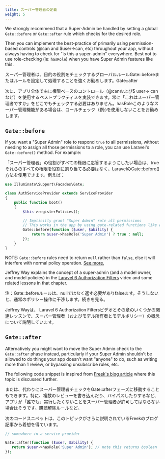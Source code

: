 ```yaml
---
title: スーパー管理者の定義
weight: 5
---
```


We strongly recommend that a Super-Admin be handled by setting a global `Gate::before` or `Gate::after` rule which checks for the desired role.

Then you can implement the best-practice of primarily using permission-based controls (@can and $user->can, etc) throughout your app, without always having to check for "is this a super-admin" everywhere. Best not to use role-checking (ie: `hasRole`) when you have Super Admin features like this.

スーパー管理者は、目的の役割をチェックするグローバルルールGate::beforeまたはルールを設定して処理することを強くお勧めします。Gate::after

次に、アプリ全体で主に権限ベースのコントロール（@canおよび$ user-> canなど）を使用するベストプラクティスを実装できます。常に「これはスーパー管理者ですか」をどこでもチェックする必要はありません。hasRoleこのようなスーパー管理機能がある場合は、ロールチェック（例:)を使用しないことをお勧めします。

## `Gate::before`

If you want a "Super Admin" role to respond `true` to all permissions, without needing to assign all those permissions to a role, you can use Laravel's `Gate::before()` method. For example:

「スーパー管理者」の役割がすべての権限に応答するようにしたい場合は、trueそれらのすべての権限を役割に割り当てる必要はなく、LaravelのGate::before()方法を使用できます。例えば：

```php
use Illuminate\Support\Facades\Gate;

class AuthServiceProvider extends ServiceProvider
{
    public function boot()
    {
        $this->registerPolicies();

        // Implicitly grant "Super Admin" role all permissions
        // This works in the app by using gate-related functions like auth()->user->can() and @can()
        Gate::before(function ($user, $ability) {
            return $user->hasRole('Super Admin') ? true : null;
        });
    }
}
```

NOTE: `Gate::before` rules need to return `null` rather than `false`, else it will interfere with normal policy operation. [See more.](https://laracasts.com/discuss/channels/laravel/policy-gets-never-called#reply=492526)

Jeffrey Way explains the concept of a super-admin (and a model owner, and model policies) in the [Laravel 6 Authorization Filters](https://laracasts.com/series/laravel-6-from-scratch/episodes/51) video and some related lessons in that chapter.

注：Gate::beforeルールは、nullではなく返す必要がありfalseます。そうしないと、通常のポリシー操作に干渉します。続きを見る。

Jeffrey Wayは、 Laravel 6 Authorization Filtersビデオとその章のいくつかの関連レッスンで、スーパー管理者（およびモデル所有者とモデルポリシー）の概念について説明しています。

## `Gate::after`

Alternatively you might want to move the Super Admin check to the `Gate::after` phase instead, particularly if your Super Admin shouldn't be allowed to do things your app doesn't want "anyone" to do, such as writing more than 1 review, or bypassing unsubscribe rules, etc.

The following code snippet is inspired from [Freek's blog article](https://murze.be/when-to-use-gateafter-in-laravel) where this topic is discussed further.

または、代わりにスーパー管理者チェックをGate::afterフェーズに移動することもできます。特に、複数のレビューを書き込んだり、バイパスしたりするなど、アプリが「誰でも」実行したくないことをスーパー管理者が許可してはならない場合はそうです。購読解除ルールなど。

次のコードスニペットは、このトピックがさらに説明されているFreekのブログ記事から着想を得ています。

```php
// somewhere in a service provider

Gate::after(function ($user, $ability) {
   return $user->hasRole('Super Admin'); // note this returns boolean
});
```
